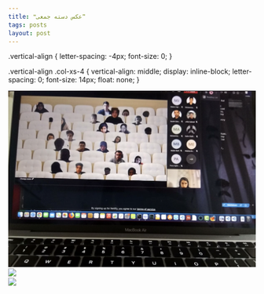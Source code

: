 ```yaml
---
title: ❝عکس دسته جمعی❞
tags: posts
layout: post
---
```


.vertical-align {
  letter-spacing: -4px;
  font-size: 0;
}

.vertical-align .col-xs-4 {
  vertical-align: middle;
  display: inline-block;
  letter-spacing: 0;
  font-size: 14px;
  float: none;
}
<link href="https://maxcdn.bootstrapcdn.com/bootstrap/3.3.6/css/bootstrap.min.css" rel="stylesheet"/>
<div class="container-fluid">
  <div class="jumbotron">
    <div class="row vertical-align">
      <div class="col-xs-4">
        <a href="#" title=""><img src="https://github.com/elhamgholami/labexam/blob/master/assets/images/2.jpg" class="img-responsive"></a>
      </div>
    <div class="col-xs-4">
        <a href="#" title=""><img src="http://cdn0.sbnation.com/entry_photo_images/2668470/coca-cola_large_verge_medium_landscape.png" class="img-responsive"></a>
    </div>
    <div class="col-xs-4">
        <a href="#" title=""><img src="http://ichef.bbci.co.uk/images/ic/256x256/p03r5406.jpg" class="img-responsive"></a>
    </div>    
  </div>
</div>
</div>